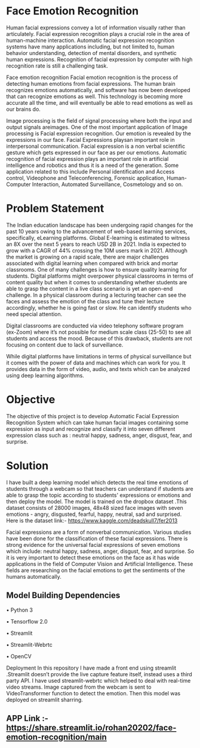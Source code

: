 # Face Emotion Recognition 




Human facial expressions convey a lot of information visually rather than articulately. Facial expression recognition plays a crucial role in the area of human-machine interaction. Automatic facial expression recognition systems have many applications including, but not limited to, human behavior understanding, detection of mental disorders, and synthetic human expressions. Recognition of facial expression by computer with high recognition rate is still a challenging task.



Face emotion recognition Facial emotion recognition is the process of detecting human emotions from facial expressions. The human brain recognizes emotions automatically, and software has now been developed that can recognize emotions as well. This technology is becoming more accurate all the time, and will eventually be able to read emotions as well as our brains do.



Image processing is the field of signal processing where both the input and output signals areimages. One of the most important application of Image processing is Facial expression recognition. Our emotion is revealed by the expressions in our face. Facial Expressions playsan important role in interpersonal communication. Facial expression is a non verbal scientific gesture which gets expressed in our face as per our emotions. Automatic recognition of facial expression plays an important role in artificial intelligence and robotics and thus it is a need of the generation. Some application related to this include Personal identification and Access control, Videophone and Teleconferencing, Forensic application, Human-Computer Interaction, Automated Surveillance, Cosmetology and so on. 



# Problem Statement



The Indian education landscape has been undergoing rapid changes for the past 10 years owing to the advancement of web-based learning services, specifically, eLearning platforms. Global E-learning is estimated to witness an 8X over the next 5 years to reach USD 2B in 2021. India is expected to grow with a CAGR of 44% crossing the 10M users mark in 2021. Although the market is growing on a rapid scale, there are major challenges associated with digital learning when compared with brick and mortar classrooms. One of many challenges is how to ensure quality learning for students. Digital platforms might overpower physical classrooms in terms of content quality but when it comes to understanding whether students are able to grasp the content in a live class scenario is yet an open-end challenge. In a physical classroom during a lecturing teacher can see the faces and assess the emotion of the class and tune their lecture accordingly, whether he is going fast or slow. He can identify students who need special attention.



Digital classrooms are conducted via video telephony software program (ex-Zoom) where it’s not possible for medium scale class (25-50) to see all students and access the mood. Because of this drawback, students are not focusing on content due to lack of surveillance.



While digital platforms have limitations in terms of physical surveillance but it comes with the power of data and machines which can work for you. It provides data in the form of video, audio, and texts which can be analyzed using deep learning algorithms.



# Objective



The objective of this project is to develop Automatic Facial Expression Recognition System which can take human facial images containing some expression as input and recognize and classify it into seven different expression class such as : neutral happy, sadness, anger, disgust, fear, and surprise.



# Solution



I have built a deep learning model which detects the real time emotions of students through a webcam so that teachers can understand if students are able to grasp the topic according to students' expressions or emotions and then deploy the model. The model is trained on the dropbox dataset .This dataset consists of 28000 images, 48x48 sized face images with seven emotions - angry, disgusted, fearful, happy, neutral, sad and surprised. Here is the dataset link:- https://www.kaggle.com/deadskull7/fer2013



Facial expressions are a form of nonverbal communication. Various studies have been done for the classification of these facial expressions. There is strong evidence for the universal facial expressions of seven emotions which include: neutral happy, sadness, anger, disgust, fear, and surprise. So it is very important to detect these emotions on the face as it has wide applications in the field of Computer Vision and Artificial Intelligence. These fields are researching on the facial emotions to get the sentiments of the humans automatically.



## Model Building Dependencies 



• Python 3



• Tensorflow 2.0



• Streamlit



• Streamlit-Webrtc



• OpenCV



Deployment In this repository I have made a front end using streamlit .Streamlit doesn’t provide the live capture feature itself, instead uses a third party API. I have used streamlit-webrtc which helped to deal with real-time video streams. Image captured from the webcam is sent to VideoTransformer function to detect the emotion. Then this model was deployed on streamlit sharring. 



## APP Link :- https://share.streamlit.io/rohan20202/face-emotion-recognition/main
